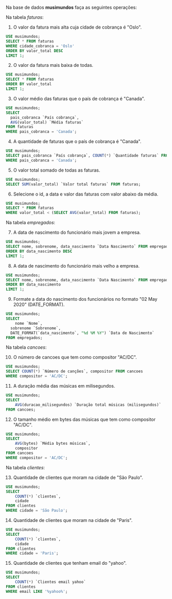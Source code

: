 Na base de dados **musimundos** faça as seguintes operações:

Na tabela *faturas*:

1. O valor da fatura mais alta cuja cidade de cobrança é "Oslo".
~~~sql
USE musimundos;
SELECT * FROM faturas
WHERE cidade_cobranca = 'Oslo'
ORDER BY valor_total DESC
LIMIT 1;
~~~

2. O valor da fatura mais baixa de todas.
~~~sql
USE musimundos;
SELECT * FROM faturas
ORDER BY valor_total
LIMIT 1;
~~~

3. O valor médio das faturas que o país de cobrança é "Canada".
~~~sql
USE musimundos;
SELECT
  pais_cobranca `País cobrança`,
  AVG(valor_total) `Média faturas`
FROM faturas
WHERE pais_cobranca = 'Canada';
~~~

4. A quantidade de faturas que o país de cobrança é "Canada".
~~~sql
USE musimundos;
SELECT pais_cobranca `País cobrança`, COUNT(*) `Quantidade faturas` FROM faturas
WHERE pais_cobranca = 'Canada';
~~~

5. O valor total somado de todas as faturas.
~~~sql
USE musimundos;
SELECT SUM(valor_total) `Valor total faturas` FROM faturas;
~~~

6. Selecione o id, a data e valor das faturas com valor abaixo da média.
~~~sql
USE musimundos;
SELECT * FROM faturas
WHERE valor_total < (SELECT AVG(valor_total) FROM faturas);
~~~

Na tabela *empregados*:

7. A data de nascimento do funcionário mais jovem a empresa.
~~~sql
USE musimundos;
SELECT nome, sobrenome, data_nascimento `Data Nascimento` FROM empregados
ORDER BY data_nascimento DESC
LIMIT 1;
~~~

8. A data de nascimento do funcionário mais velho a empresa.
~~~sql
USE musimundos;
SELECT nome, sobrenome, data_nascimento `Data Nascimento` FROM empregados
ORDER BY data_nascimento
LIMIT 1;
~~~

9. Formate a data do nascimento dos funcionários no formato "02 May 2020" (DATE_FORMAT).
~~~sql
USE musimundos;
SELECT
	nome `Nome`,
  sobrenome `Sobrenome`,
  DATE_FORMAT(`data_nascimento`, "%d %M %Y") `Data de Nascimento`
FROM empregados;
~~~

Na tabela *cancoes*:

10. O número de cancoes que tem como compositor "AC/DC".
~~~sql
USE musimundos;
SELECT COUNT(*) `Número de canções`, compositor FROM cancoes
WHERE compositor = 'AC/DC';
~~~

11. A duração média das músicas em milisegundos.
~~~sql
USE musimundos;
SELECT
	AVG(duracao_milisegundos) `Duração total músicas (milisegundos)`
FROM cancoes;
~~~

12. O tamanho médio em bytes das músicas que tem como compositor "AC/DC".
~~~sql
USE musimundos;
SELECT
	AVG(bytes) `Média bytes músicas`,
    compositor
FROM cancoes
WHERE compositor = 'AC/DC';
~~~

Na tabela *clientes*:

13. Quantidade de clientes que moram na cidade de "São Paulo".
~~~sql
USE musimundos;
SELECT
	COUNT(*) `clientes`,
    cidade
FROM clientes
WHERE cidade = 'São Paulo';
~~~

14. Quantidade de clientes que moram na cidade de "Paris".
~~~sql
USE musimundos;
SELECT
	COUNT(*) `clientes`,
    cidade
FROM clientes
WHERE cidade = 'Paris';
~~~

15. Quantidade de clientes que tenham email do "yahoo".
~~~sql
USE musimundos;
SELECT
	COUNT(*) `Clientes email yahoo`
FROM clientes
WHERE email LIKE '%yahoo%';
~~~
